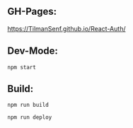 ## GH-Pages:
https://TilmanSenf.github.io/React-Auth/




## Dev-Mode:
 `npm start`




## Build:

 `npm run build`
 
 `npm run deploy`


